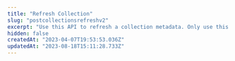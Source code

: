```yaml
---
title: "Refresh Collection"
slug: "postcollectionsrefreshv2"
excerpt: "Use this API to refresh a collection metadata. Only use this endpoint when you notice multiple tokens with incorrect metadata. Otherwise, refresh single token metadata. Collections with over 30,000 tokens require admin key override, so please contact technical support for assistance.\n\n Collection metadata is automatically updated at 23:30 UTC daily for:\n\n- Top 500 Collection by 24hr Volume\n\n- Collections Minted 1 Day Ago\n\n- Collections Minted 7 Days Ago\n\n Caution: This API should be used in moderation, like only when missing data is discovered. Calling it in bulk or programmatically will result in your API key getting rate limited."
hidden: false
createdAt: "2023-04-07T19:53:53.036Z"
updatedAt: "2023-08-18T15:11:28.733Z"
---
```

